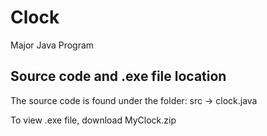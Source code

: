 Clock
=====

Major Java Program

Source code and .exe file location
----------------------------------
The source code is found under the folder: src -> clock.java

To view .exe file, download MyClock.zip
